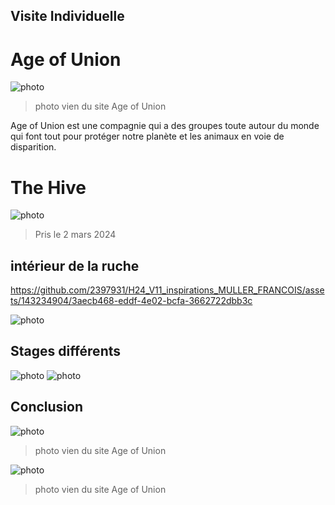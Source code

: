 ## Visite Individuelle
# Age of Union
![photo](media/age_of_union_dehors.JPG) 
> photo vien du site Age of Union

Age of Union est une compagnie qui a des groupes toute autour du monde qui font tout pour protéger notre planète et les animaux en voie de disparition.

# The Hive
![photo](media/photo_the_hive_complete_2.JPG)
> Pris le 2 mars 2024

## intérieur de la ruche
https://github.com/2397931/H24_V11_inspirations_MULLER_FRANCOIS/assets/143234904/3aecb468-eddf-4e02-bcfa-3662722dbb3c

![photo](media/photo_interieure_the_hive_2.JPG)

## Stages différents
![photo](media/photo_ecran_tactile_ouvert.JPG)
![photo](media/photo_mur_avec_ecran_tactille.JPG)

## Conclusion
![photo](media/image_the_hive_et_mur.JPG)
> photo vien du site Age of Union

![photo](media/photo_the_hive_complete_2.JPG)
> photo vien du site Age of Union
